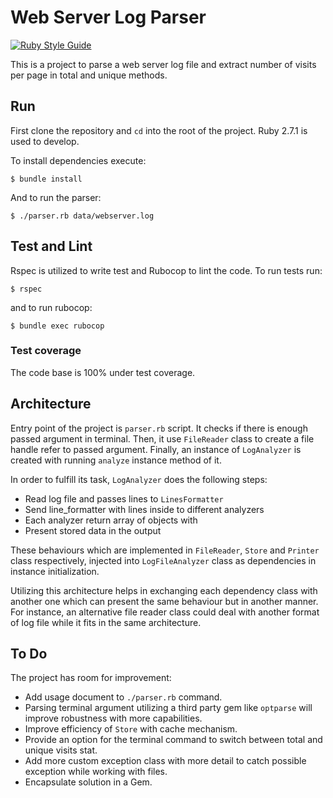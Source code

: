 # Web Server Log Parser

[![Ruby Style Guide](https://img.shields.io/badge/code_style-rubocop-brightgreen.svg)](https://github.com/rubocop/rubocop)

This is a project to parse a web server log file and extract number
of visits per page in total and unique methods.

## Run

First clone the repository and `cd` into the root of the project.
Ruby 2.7.1 is used to develop.

To install dependencies execute:

```
$ bundle install
```

And to run the parser:

```
$ ./parser.rb data/webserver.log
```

## Test and Lint

Rspec is utilized to write test and Rubocop to lint the code. To run
tests run:

```
$ rspec
```

and to run rubocop:

```
$ bundle exec rubocop
```

### Test coverage

The code base is 100% under test coverage.

## Architecture

Entry point of the project is `parser.rb` script. It checks if there
is enough passed argument in terminal. Then, it use `FileReader`
class to create a file handle refer to passed argument. Finally,
an instance of `LogAnalyzer` is created with running `analyze`
instance method of it.

In order to fulfill its task, `LogAnalyzer` does the following steps:

* Read log file and passes lines to `LinesFormatter`
* Send line_formatter with lines inside to different analyzers
* Each analyzer return array of objects with 
* Present stored data in the output

These behaviours which are implemented in `FileReader`, `Store` and
`Printer` class respectively, injected into `LogFileAnalyzer` class
as dependencies in instance initialization.

Utilizing this architecture helps in exchanging each dependency
class with another one which can present the same behaviour but in
another manner. For instance, an alternative file reader class could
deal with another format of log file while it fits in the same
architecture.

## To Do

The project has room for improvement:

* Add usage document to `./parser.rb` command.
* Parsing terminal argument utilizing a third party gem like
`optparse` will improve robustness with more capabilities.
* Improve efficiency of `Store` with cache mechanism.
* Provide an option for the terminal command to switch between total
and unique visits stat.
* Add more custom exception class with more detail to catch possible
exception while working with files.
* Encapsulate solution in a Gem.